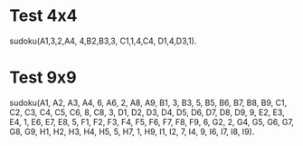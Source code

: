 # Test 4x4
sudoku(A1,3,2,A4, 4,B2,B3,3, C1,1,4,C4, D1,4,D3,1).

# Test 9x9
sudoku(A1, A2, A3, A4, 6, A6, 2, A8, A9,
      B1, 3, B3, 5, B5, B6, B7, B8, B9,
      C1, C2, C3, C4, C5, C6, 8, C8, 3,
      D1, D2, D3, D4, D5, D6, D7, D8, D9,
      9, E2, E3, E4, 1, E6, E7, E8, 5,
      F1, F2, F3, F4, F5, F6, F7, F8, F9,
      6, G2, 2, G4, G5, G6, G7, G8, G9,
      H1, H2, H3, H4, H5, 5, H7, 1, H9,
      I1, I2, 7, I4, 9, I6, I7, I8, I9).
